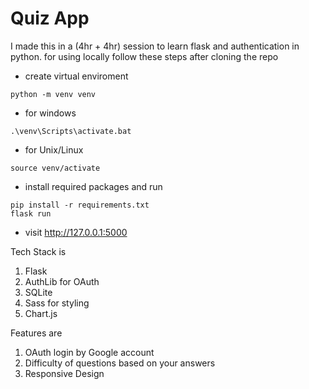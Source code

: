 # Quiz App

I made this in a (4hr + 4hr) session to learn flask and authentication in
python. for using locally follow these steps after cloning the repo

-   create virtual enviroment

```
python -m venv venv
```

-   for windows

```
.\venv\Scripts\activate.bat
```

-   for Unix/Linux

```
source venv/activate
```

-   install required packages and run

```
pip install -r requirements.txt
flask run
```

-   visit http://127.0.0.1:5000

Tech Stack is

1. Flask
1. AuthLib for OAuth
1. SQLite
1. Sass for styling
1. Chart.js

Features are

1. OAuth login by Google account
1. Difficulty of questions based on your answers
1. Responsive Design
